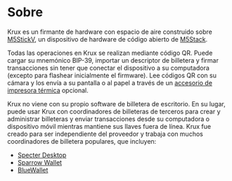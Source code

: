 # Sobre
Krux es un firmante de hardware con espacio de aire construido sobre [M5StickV](https://shop.m5stack.com/products/stickv), un dispositivo de hardware de código abierto de [M5Stack](https://m5stack.com/about-us).

Todas las operaciones en Krux se realizan mediante código QR. Puede cargar su mnemónico BIP-39, importar un descriptor de billetera y firmar transacciones sin tener que conectar el dispositivo a su computadora (excepto para flashear inicialmente el firmware). Lee códigos QR con su cámara y los envía a su pantalla o al papel a través de un [accesorio de impresora térmica](../getting-started/printing) opcional.

Krux no viene con su propio software de billetera de escritorio. En su lugar, puede usar Krux con coordinadores de billeteras de terceros para crear y administrar billeteras y enviar transacciones desde su computadora o dispositivo móvil mientras mantiene sus llaves fuera de línea. Krux fue creado para ser independiente del proveedor y trabaja con muchos coordinadores de billetera populares, que incluyen:

- [Specter Desktop](https://specter.solutions/)
- [Sparrow Wallet](https://www.sparrowwallet.com/)
- [BlueWallet](https://bluewallet.io/)
